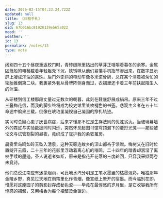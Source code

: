 ```yaml
---
date: 2025-02-15T04:23:24.722Z
updated: null
title: 《归校手札》
slug: 13
oid: 67b016bc81920129eb65a022
mood: ''
weather: ''
id: 13
permalink: /notes/13
type: note
---
```



阔别四十五个昼夜重返校门时，青砖缝隙里钻出的草芽正咀嚼着暮冬的余寒。金属囚笼般的电梯载着年轻躯壳下沉，铁锈味从他们紧攥手机指节渗出来，在数字显示屏上凝成浑浊的露珠。后门外歪斜的电动车像多米诺骨牌，总在某个清晨被匆忙的轮胎推倒第二块，我裹紧外套从骨牌阵侧身而过，衣褶里还卡着三年前扶起陌生人的体温。

从研楼到信工楼那段丈量过无数次的朝暮，此刻在鞋底舒展成绢帛。原来三年不过三叠梅花信，而我的脚步终将成为校史馆里某枚褪色的书签。悲观主义者在五十年命途中偷来三载，倒像在琥珀里凝视自己凝固的挣扎轨迹。

实习时总疑心患了厌世病症，后来才懂那不过是生存法则的优胜劣汰。当玻璃幕墙外的霓虹与实验数据同时闪烁，突然怀念起图书馆穹顶漏下的菱形光斑——那些被论文与试管割裂的昼夜，竟织成了庇护我的柔软茧房。

晨雾里鸟鸣如碎玉坠入清泉，这种天籁连故乡的深山都吝于馈赠。梅树又在旧时位置绽开云霞，二十三年的花影里浮动着离心机的嗡鸣，二十四年的暗香却洇湿了离校手续的墨迹。圣人说逝者如斯，原来是指花开花落的三度轮回，只容我采撷两卷未竟诗。

他们总说江南应有迷蒙烟雨，可此地水汽分明是工笔水墨里的枯墨淡彩。唯独那年金陵乡野，真见过天地在雨帘里化作青烟，像宣纸上晕开的宿墨。而今临别在即，惟愿将这座园子的剪影封存成秘色瓷——毕竟在最惶惑的岁月里，是它收容我所有惶惑的褶皱，又用梅香为每个褶皱烫金镶边。